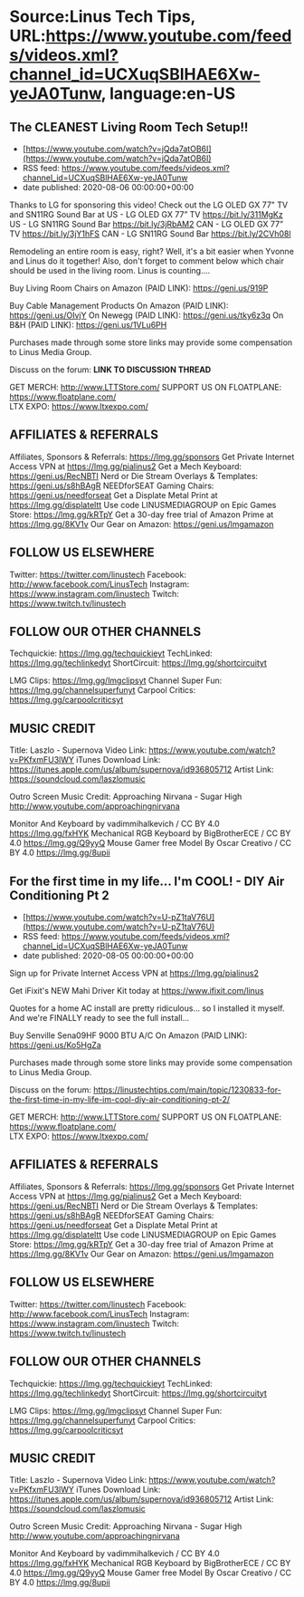 # Source:Linus Tech Tips, URL:https://www.youtube.com/feeds/videos.xml?channel_id=UCXuqSBlHAE6Xw-yeJA0Tunw, language:en-US

## The CLEANEST Living Room Tech Setup!!
 - [https://www.youtube.com/watch?v=jQda7atOB6I](https://www.youtube.com/watch?v=jQda7atOB6I)
 - RSS feed: https://www.youtube.com/feeds/videos.xml?channel_id=UCXuqSBlHAE6Xw-yeJA0Tunw
 - date published: 2020-08-06 00:00:00+00:00

Thanks to LG for sponsoring this video! Check out the LG OLED GX 77" TV and SN11RG Sound Bar at US - LG OLED GX 77” TV https://bit.ly/311MgKz
US - LG SN11RG Sound Bar https://bit.ly/3jRbAM2
CAN - LG OLED GX 77” TV https://bit.ly/3jY1hFS
CAN - LG SN11RG Sound Bar https://bit.ly/2CVh08l

Remodeling an entire room is easy, right? Well, it's a bit easier when Yvonne and Linus do it together! Also, don't forget to comment below which chair should be used in the living room. Linus is counting....

Buy Living Room Chairs on Amazon (PAID LINK): https://geni.us/919P   

Buy Cable Management Products
On Amazon (PAID LINK): https://geni.us/OIvjY
On Newegg (PAID LINK): https://geni.us/tky6z3q
On B&H (PAID LINK): https://geni.us/1VLu6PH   

Purchases made through some store links may provide some compensation to Linus Media Group.

Discuss on the forum: **LINK TO DISCUSSION THREAD**


GET MERCH: http://www.LTTStore.com/
SUPPORT US ON FLOATPLANE: https://www.floatplane.com/  
LTX EXPO: https://www.ltxexpo.com/   

AFFILIATES & REFERRALS
---------------------------------------------------
Affiliates, Sponsors & Referrals: https://lmg.gg/sponsors
Get Private Internet Access VPN at https://lmg.gg/pialinus2
Get a Mech Keyboard: https://geni.us/RecNBTI
Nerd or Die Stream Overlays & Templates: https://geni.us/s8hBAgR
NEEDforSEAT Gaming Chairs: https://geni.us/needforseat
Get a Displate Metal Print at https://lmg.gg/displateltt
Use code LINUSMEDIAGROUP on Epic Games Store: https://lmg.gg/kRTpY
Get a 30-day free trial of Amazon Prime at https://lmg.gg/8KV1v
Our Gear on Amazon: https://geni.us/lmgamazon
 
FOLLOW US ELSEWHERE
---------------------------------------------------  
Twitter: https://twitter.com/linustech
Facebook: http://www.facebook.com/LinusTech
Instagram: https://www.instagram.com/linustech
Twitch: https://www.twitch.tv/linustech

FOLLOW OUR OTHER CHANNELS
---------------------------------------------------  
Techquickie: https://lmg.gg/techquickieyt
TechLinked: https://lmg.gg/techlinkedyt
ShortCircuit: https://lmg.gg/shortcircuityt

LMG Clips: https://lmg.gg/lmgclipsyt
Channel Super Fun: https://lmg.gg/channelsuperfunyt
Carpool Critics: https://lmg.gg/carpoolcriticsyt

MUSIC CREDIT
---------------------------------------------------  
Title: Laszlo - Supernova
Video Link: https://www.youtube.com/watch?v=PKfxmFU3lWY
iTunes Download Link: https://itunes.apple.com/us/album/supernova/id936805712
Artist Link: https://soundcloud.com/laszlomusic

Outro Screen Music Credit: Approaching Nirvana - Sugar High http://www.youtube.com/approachingnirvana

Monitor And Keyboard by vadimmihalkevich / CC BY 4.0 https://lmg.gg/fxHYK 
Mechanical RGB Keyboard by BigBrotherECE / CC BY 4.0 https://lmg.gg/Q9yyQ 
Mouse Gamer free Model By Oscar Creativo / CC BY 4.0 https://lmg.gg/8upii

## For the first time in my life... I'm COOL! - DIY Air Conditioning Pt 2
 - [https://www.youtube.com/watch?v=U-pZ1taV76U](https://www.youtube.com/watch?v=U-pZ1taV76U)
 - RSS feed: https://www.youtube.com/feeds/videos.xml?channel_id=UCXuqSBlHAE6Xw-yeJA0Tunw
 - date published: 2020-08-05 00:00:00+00:00

Sign up for Private Internet Access VPN at https://lmg.gg/pialinus2

Get iFixit's NEW Mahi Driver Kit today at https://www.ifixit.com/linus

Quotes for a home AC install are pretty ridiculous... so I installed it myself. And we're FINALLY ready to see the full install...

Buy Senville Sena09HF 9000 BTU A/C
On Amazon (PAID LINK): https://geni.us/Ko5HgZa

Purchases made through some store links may provide some compensation to Linus Media Group.

Discuss on the forum: https://linustechtips.com/main/topic/1230833-for-the-first-time-in-my-life-im-cool-diy-air-conditioning-pt-2/


GET MERCH: http://www.LTTStore.com/
SUPPORT US ON FLOATPLANE: https://www.floatplane.com/  
LTX EXPO: https://www.ltxexpo.com/   

AFFILIATES & REFERRALS
---------------------------------------------------
Affiliates, Sponsors & Referrals: https://lmg.gg/sponsors
Get Private Internet Access VPN at https://lmg.gg/pialinus2
Get a Mech Keyboard: https://geni.us/RecNBTI
Nerd or Die Stream Overlays & Templates: https://geni.us/s8hBAgR
NEEDforSEAT Gaming Chairs: https://geni.us/needforseat
Get a Displate Metal Print at https://lmg.gg/displateltt
Use code LINUSMEDIAGROUP on Epic Games Store: https://lmg.gg/kRTpY
Get a 30-day free trial of Amazon Prime at https://lmg.gg/8KV1v
Our Gear on Amazon: https://geni.us/lmgamazon
 
FOLLOW US ELSEWHERE
---------------------------------------------------  
Twitter: https://twitter.com/linustech
Facebook: http://www.facebook.com/LinusTech
Instagram: https://www.instagram.com/linustech
Twitch: https://www.twitch.tv/linustech

FOLLOW OUR OTHER CHANNELS
---------------------------------------------------  
Techquickie: https://lmg.gg/techquickieyt
TechLinked: https://lmg.gg/techlinkedyt
ShortCircuit: https://lmg.gg/shortcircuityt

LMG Clips: https://lmg.gg/lmgclipsyt
Channel Super Fun: https://lmg.gg/channelsuperfunyt
Carpool Critics: https://lmg.gg/carpoolcriticsyt

MUSIC CREDIT
---------------------------------------------------  
Title: Laszlo - Supernova
Video Link: https://www.youtube.com/watch?v=PKfxmFU3lWY
iTunes Download Link: https://itunes.apple.com/us/album/supernova/id936805712
Artist Link: https://soundcloud.com/laszlomusic

Outro Screen Music Credit: Approaching Nirvana - Sugar High http://www.youtube.com/approachingnirvana

Monitor And Keyboard by vadimmihalkevich / CC BY 4.0 https://lmg.gg/fxHYK 
Mechanical RGB Keyboard by BigBrotherECE / CC BY 4.0 https://lmg.gg/Q9yyQ 
Mouse Gamer free Model By Oscar Creativo / CC BY 4.0 https://lmg.gg/8upii

